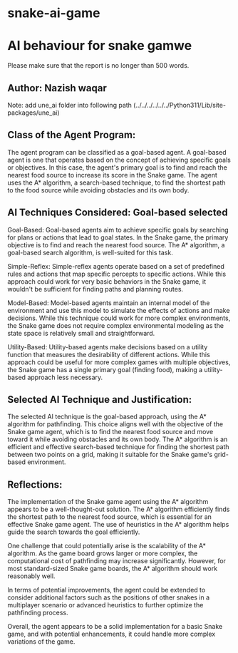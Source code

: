 # snake-ai-game
# AI behaviour for snake gamwe

Please make sure that the report is no longer than 500 words.

## Author: Nazish waqar
Note: add une_ai folder into following path (../../../../../../Python311/Lib/site-packages/une_ai)
## Class of the Agent Program:

The agent program can be classified as a goal-based agent. A goal-based agent is one that operates based on the concept of achieving specific goals or objectives. In this case, the agent's primary goal is to find and reach the nearest food source to increase its score in the Snake game. The agent uses the A* algorithm, a search-based technique, to find the shortest path to the food source while avoiding obstacles and its own body.

## AI Techniques Considered: Goal-based selected

Goal-Based: Goal-based agents aim to achieve specific goals by searching for plans or actions that lead to goal states. In the Snake game, the primary objective is to find and reach the nearest food source. The A* algorithm, a goal-based search algorithm, is well-suited for this task.

Simple-Reflex: Simple-reflex agents operate based on a set of predefined rules and actions that map specific percepts to specific actions. While this approach could work for very basic behaviors in the Snake game, it wouldn't be sufficient for finding paths and planning routes.

Model-Based: Model-based agents maintain an internal model of the environment and use this model to simulate the effects of actions and make decisions. While this technique could work for more complex environments, the Snake game does not require complex environmental modeling as the state space is relatively small and straightforward.

Utility-Based: Utility-based agents make decisions based on a utility function that measures the desirability of different actions. While this approach could be useful for more complex games with multiple objectives, the Snake game has a single primary goal (finding food), making a utility-based approach less necessary.

## Selected AI Technique and Justification:

The selected AI technique is the goal-based approach, using the A* algorithm for pathfinding. This choice aligns well with the objective of the Snake game agent, which is to find the nearest food source and move toward it while avoiding obstacles and its own body. The A* algorithm is an efficient and effective search-based technique for finding the shortest path between two points on a grid, making it suitable for the Snake game's grid-based environment.

## Reflections:

The implementation of the Snake game agent using the A* algorithm appears to be a well-thought-out solution. The A* algorithm efficiently finds the shortest path to the nearest food source, which is essential for an effective Snake game agent. The use of heuristics in the A* algorithm helps guide the search towards the goal efficiently.

One challenge that could potentially arise is the scalability of the A* algorithm. As the game board grows larger or more complex, the computational cost of pathfinding may increase significantly. However, for most standard-sized Snake game boards, the A* algorithm should work reasonably well.

In terms of potential improvements, the agent could be extended to consider additional factors such as the positions of other snakes in a multiplayer scenario or advanced heuristics to further optimize the pathfinding process.

Overall, the agent appears to be a solid implementation for a basic Snake game, and with potential enhancements, it could handle more complex variations of the game.

